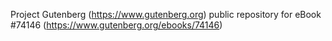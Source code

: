 Project Gutenberg (https://www.gutenberg.org) public repository for eBook #74146 (https://www.gutenberg.org/ebooks/74146)
